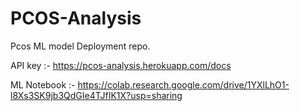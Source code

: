 # PCOS-Analysis
Pcos  ML model Deployment repo.

API key :-
https://pcos-analysis.herokuapp.com/docs

ML Notebook :-
https://colab.research.google.com/drive/1YXlLhO1-l8Xs3SK9jb3QdGIe4TJfIK1X?usp=sharing
